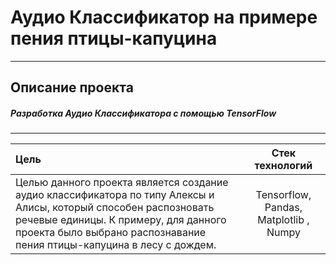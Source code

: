 # Аудио Классификатор на примере пения птицы-капуцина
-----------------------------------------------------------------------------------------------------------------------------------------------------------------------
## Описание проекта
##### Разработка Аудио Классификатора с помощью TensorFlow
-----------------------------------------------------------------------------------------------------------------------------------------------------------------------

| Цель |  Стек технологий |
| :-------------------- |:---------------------------:|
| Целью данного проекта является создание аудио классификатора по типу Алексы и Алисы, который способен распозновать речевые единицы. К примеру, для данного проекта было выбрано распознавание пения птицы-капуцина в лесу с дождем.| Tensorflow, Pandas, Matplotlib , Numpy |






